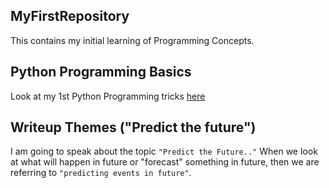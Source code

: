 ## MyFirstRepository

This contains my initial learning of Programming Concepts.

## Python Programming Basics

Look at my 1st Python Programming tricks [here](/Python_Basics_1.ipynb)


## Writeup Themes ("Predict the future")

I am going to speak about the topic ```"Predict the Future.."``` When we look at what will happen in future or "forecast" something in future, then we are referring to ```"predicting events in future"```.
